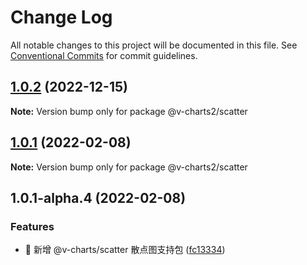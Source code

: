 # Change Log

All notable changes to this project will be documented in this file.
See [Conventional Commits](https://conventionalcommits.org) for commit guidelines.

## [1.0.2](https://github.com/denaro-org/v-charts2/compare/v1.0.1...v1.0.2) (2022-12-15)

**Note:** Version bump only for package @v-charts2/scatter





## [1.0.1](https://github.com/denaro-org/v-charts2/compare/v1.0.1-alpha.5...v1.0.1) (2022-02-08)

**Note:** Version bump only for package @v-charts2/scatter





## 1.0.1-alpha.4 (2022-02-08)


### Features

* 🎸 新增 @v-charts/scatter 散点图支持包 ([fc13334](https://github.com/denaro-org/v-charts2/commit/fc13334dc526390b63da1cdccd4b2bc7751bd17d))
